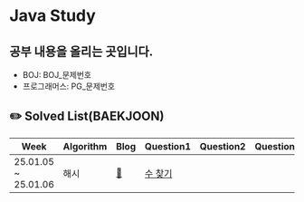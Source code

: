 # Java Study

## 공부 내용을 올리는 곳입니다.
- BOJ: BOJ_문제번호
- 프로그래머스: PG_문제번호

## ✏️ Solved List(BAEKJOON)
|Week|Algorithm|Blog|Question1|Question2|Question3|Question4|Question5|Question6|
|---|---|---|---|---|---|---|---|---|
|25.01.05 ~ 25.01.06|해시|[🙆](https://pang1124.tistory.com/entry/자료구조-HashMap해시맵-HashSet해시셋)|[수 찾기](https://www.acmicpc.net/problem/1920)| | | | | |



